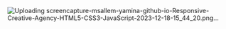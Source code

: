 ![Uploading screencapture-msallem-yamina-github-io-Responsive-Creative-Agency-HTML5-CSS3-JavaScript-2023-12-18-15_44_20.png…]()
